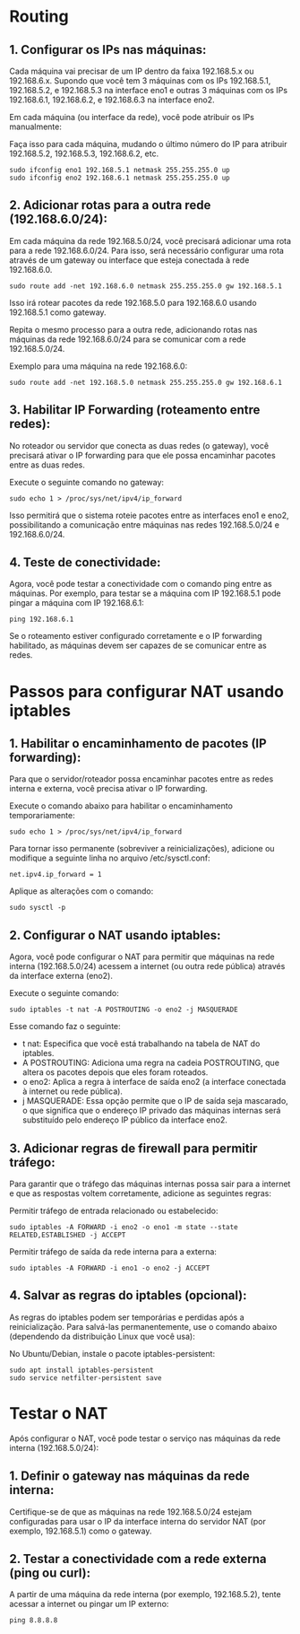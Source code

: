 # Routing

## 1. Configurar os IPs nas máquinas:
Cada máquina vai precisar de um IP dentro da faixa 192.168.5.x ou 192.168.6.x. Supondo que você tem 3 máquinas com os IPs 192.168.5.1, 192.168.5.2, e 192.168.5.3 na interface eno1 e outras 3 máquinas com os IPs 192.168.6.1, 192.168.6.2, e 192.168.6.3 na interface eno2.

Em cada máquina (ou interface da rede), você pode atribuir os IPs manualmente:

Faça isso para cada máquina, mudando o último número do IP para atribuir 192.168.5.2, 192.168.5.3, 192.168.6.2, etc.

```shell
sudo ifconfig eno1 192.168.5.1 netmask 255.255.255.0 up
sudo ifconfig eno2 192.168.6.1 netmask 255.255.255.0 up
```

## 2. Adicionar rotas para a outra rede (192.168.6.0/24):
Em cada máquina da rede 192.168.5.0/24, você precisará adicionar uma rota para a rede 192.168.6.0/24. Para isso, será necessário configurar uma rota através de um gateway ou interface que esteja conectada à rede 192.168.6.0.

```shell
sudo route add -net 192.168.6.0 netmask 255.255.255.0 gw 192.168.5.1
```

Isso irá rotear pacotes da rede 192.168.5.0 para 192.168.6.0 usando 192.168.5.1 como gateway.

Repita o mesmo processo para a outra rede, adicionando rotas nas máquinas da rede 192.168.6.0/24 para se comunicar com a rede 192.168.5.0/24.

Exemplo para uma máquina na rede 192.168.6.0:

```shell
sudo route add -net 192.168.5.0 netmask 255.255.255.0 gw 192.168.6.1
```

## 3. Habilitar IP Forwarding (roteamento entre redes):
No roteador ou servidor que conecta as duas redes (o gateway), você precisará ativar o IP forwarding para que ele possa encaminhar pacotes entre as duas redes.

Execute o seguinte comando no gateway:

```shell
sudo echo 1 > /proc/sys/net/ipv4/ip_forward
```

Isso permitirá que o sistema roteie pacotes entre as interfaces eno1 e eno2, possibilitando a comunicação entre máquinas nas redes 192.168.5.0/24 e 192.168.6.0/24.

## 4. Teste de conectividade:
Agora, você pode testar a conectividade com o comando ping entre as máquinas. Por exemplo, para testar se a máquina com IP 192.168.5.1 pode pingar a máquina com IP 192.168.6.1:

```shell
ping 192.168.6.1
```

Se o roteamento estiver configurado corretamente e o IP forwarding habilitado, as máquinas devem ser capazes de se comunicar entre as redes.

# Passos para configurar NAT usando iptables
## 1. Habilitar o encaminhamento de pacotes (IP forwarding):

Para que o servidor/roteador possa encaminhar pacotes entre as redes interna e externa, você precisa ativar o IP forwarding.

Execute o comando abaixo para habilitar o encaminhamento temporariamente:

```shell
sudo echo 1 > /proc/sys/net/ipv4/ip_forward
```

Para tornar isso permanente (sobreviver a reinicializações), adicione ou modifique a seguinte linha no arquivo /etc/sysctl.conf:

```shell
net.ipv4.ip_forward = 1
```

Aplique as alterações com o comando:

```shell
sudo sysctl -p
```

## 2. Configurar o NAT usando iptables:

Agora, você pode configurar o NAT para permitir que máquinas na rede interna (192.168.5.0/24) acessem a internet (ou outra rede pública) através da interface externa (eno2).

Execute o seguinte comando:

```shell
sudo iptables -t nat -A POSTROUTING -o eno2 -j MASQUERADE
```

Esse comando faz o seguinte:

- t nat: Especifica que você está trabalhando na tabela de NAT do iptables.
- A POSTROUTING: Adiciona uma regra na cadeia POSTROUTING, que altera os pacotes depois que eles foram roteados.
- o eno2: Aplica a regra à interface de saída eno2 (a interface conectada à internet ou rede pública).
- j MASQUERADE: Essa opção permite que o IP de saída seja mascarado, o que significa que o endereço IP privado das máquinas internas será substituído pelo endereço IP público da interface eno2.

## 3. Adicionar regras de firewall para permitir tráfego:

Para garantir que o tráfego das máquinas internas possa sair para a internet e que as respostas voltem corretamente, adicione as seguintes regras:

Permitir tráfego de entrada relacionado ou estabelecido:

```shell
sudo iptables -A FORWARD -i eno2 -o eno1 -m state --state RELATED,ESTABLISHED -j ACCEPT
```

Permitir tráfego de saída da rede interna para a externa:

```shell
sudo iptables -A FORWARD -i eno1 -o eno2 -j ACCEPT
```

## 4. Salvar as regras do iptables (opcional):

As regras do iptables podem ser temporárias e perdidas após a reinicialização. Para salvá-las permanentemente, use o comando abaixo (dependendo da distribuição Linux que você usa):

No Ubuntu/Debian, instale o pacote iptables-persistent:

```shell
sudo apt install iptables-persistent
sudo service netfilter-persistent save
```

# Testar o NAT
Após configurar o NAT, você pode testar o serviço nas máquinas da rede interna (192.168.5.0/24):

## 1. Definir o gateway nas máquinas da rede interna:
Certifique-se de que as máquinas na rede 192.168.5.0/24 estejam configuradas para usar o IP da interface interna do servidor NAT (por exemplo, 192.168.5.1) como o gateway.

## 2. Testar a conectividade com a rede externa (ping ou curl):
A partir de uma máquina da rede interna (por exemplo, 192.168.5.2), tente acessar a internet ou pingar um IP externo:

```shell
ping 8.8.8.8
```